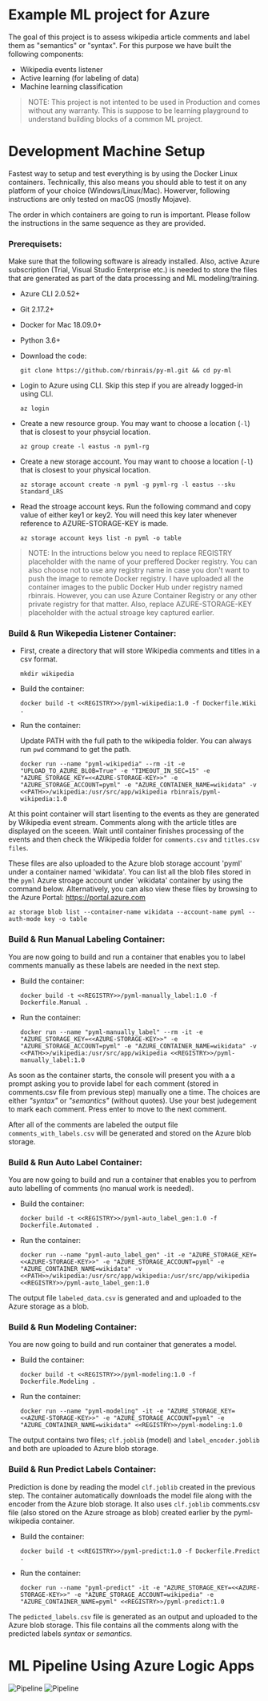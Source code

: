 # Example ML project for Azure

The goal of this project is to assess wikipedia article comments and label them as "semantics" or "syntax".  For this purpose we have built the following components:

* Wikipedia events listener
* Active learning (for labeling of data)
* Machine learning classification

> NOTE: This project is not intented to be used in Production and comes without any warranty. This is suppose to be learning playground to understand building blocks of a common ML project.

# Development Machine Setup
Fastest way to setup and test everything is by using the Docker Linux containers. Technically, this also means you should able to test it on any platform of your choice (Windows/Linux/Mac). Howerver, following instructions are only tested on macOS (mostly Mojave).

The order in which containers are going to run is important. Please follow the instructions in the same sequence as they are provided.

### Prerequisets:

Make sure that the following software is already installed. Also, active Azure subscription (Trial, Visual Studio Enterprise etc.) is needed to store the 
files that are generated as part of the data processing and ML modeling/training.

* Azure CLI 2.0.52+ 
* Git 2.17.2+
* Docker for Mac 18.09.0+
* Python 3.6+

* Download the code:

  `git clone https://github.com/rbinrais/py-ml.git && cd py-ml`

* Login to Azure using CLI. Skip this step if you are already logged-in using CLI.

  `az login` 

* Create a new resource group. You may want to choose a location (`-l`) that is closest to your phsycial location.

  `az group create -l eastus -n pyml-rg`

* Create a new storage account. You may want to choose a location (`-l`) that is closest to your physical location.

  `az storage account create -n pyml -g pyml-rg -l eastus --sku Standard_LRS`

* Read the stroage account keys. Run the following command and copy value of either key1 or key2. You will need this key later whenever reference to AZURE-STORAGE-KEY is made.

  `az storage account keys list -n pyml -o table`

> NOTE: In the intructions below you need to replace REGISTRY placeholder with the name of your preffered Docker registry. You can also choose not to use any registry name in case you don't want to push the image to remote Docker registry. I have uploaded all the container images to the public Docker Hub under registry named rbinrais. However, you can use Azure Container Registry or any other private registry for that matter. Also, replace AZURE-STORAGE-KEY placeholder with the actual stroage key captured earlier.

###  Build & Run Wikepedia Listener Container: 

* First, create a directory that will store Wikipedia comments and titles in a csv format. 

  `mkdir wikipedia `

* Build the container:

  `docker build -t <<REGISTRY>>/pyml-wikipedia:1.0 -f Dockerfile.Wiki . `

* Run the container:
  
  Update PATH with the full path to the wikipedia folder. You can always run `pwd` command to get the path.

  `docker run --name "pyml-wikipedia" --rm -it -e "UPLOAD_TO_AZURE_BLOB=True" -e "TIMEOUT_IN_SEC=15" -e "AZURE_STORAGE_KEY=<<AZURE-STORAGE-KEY>>" -e "AZURE_STORAGE_ACCOUNT=pyml" -e "AZURE_CONTAINER_NAME=wikidata" -v <<PATH>>/wikipedia:/usr/src/app/wikipedia rbinrais/pyml-wikipedia:1.0`

At this point container will start lisenting to the events as they are generated by Wikipedia event stream. Comments along with the article titles are displayed on the sceeen. Wait until container finishes processing of the events and then check the Wikipedia folder for `comments.csv` and `titles.csv files`.

These files are also uploaded to the Azure blob storage account 'pyml' under a container named 'wikidata'. You can list all the blob files stored in the `pyml` Azure stroage account under `wikidata' container by using the command below. Alternatively, you can also view these files by browsing to the Azure Portal: https://portal.azure.com

  `az storage blob list --container-name wikidata --account-name pyml --auth-mode key -o table`


### Build & Run Manual Labeling Container: 

You are now going to build and run a container that enables you to label comments manually as these labels are needed in the next step. 

* Build the container:

  `docker build -t <<REGISTRY>>/pyml-manually_label:1.0 -f Dockerfile.Manual .`

* Run the container:

  `docker run --name "pyml-manually_label" --rm -it -e "AZURE_STORAGE_KEY=<<AZURE-STORAGE-KEY>>" -e "AZURE_STORAGE_ACCOUNT=pyml" -e "AZURE_CONTAINER_NAME=wikidata" -v <<PATH>>/wikipedia:/usr/src/app/wikipedia <<REGISTRY>>/pyml-manually_label:1.0 `

As soon as the container starts, the console will present you with a a prompt asking you to provide label for each comment (stored in comments.csv file from previous step) manually one a time. The choices are either _"syntax"_ or _"semantics"_ (without quotes). Use your best judegement to mark each comment. Press enter to move to the next comment.

After all of the comments are labeled the output file `comments_with_labels.csv` will be generated and stored on the Azure blob storage.

### Build & Run Auto Label Container: 

You are now going to build and run a container that enables you to perfrom auto labelling of comments (no manual work is needed).

* Build the container:

  `docker build -t <<REGISTRY>>/pyml-auto_label_gen:1.0 -f Dockerfile.Automated .`

* Run the container:

  `docker run --name "pyml-auto_label_gen" -it -e "AZURE_STORAGE_KEY=<<AZURE-STORAGE-KEY>>" -e "AZURE_STORAGE_ACCOUNT=pyml" -e "AZURE_CONTAINER_NAME=wikidata" -v <<PATH>>/wikipedia:/usr/src/app/wikipedia:/usr/src/app/wikipedia <<REGISTRY>>/pyml-auto_label_gen:1.0`

The output file `labeled_data.csv` is generated and and uploaded to the Azure storage as a blob.

### Build & Run Modeling Container: 

You are now going to build and run container that generates a model.

* Build the container:

  `docker build -t <<REGISTRY>>/pyml-modeling:1.0 -f Dockerfile.Modeling .`

* Run the container:

  `docker run --name "pyml-modeling" -it -e "AZURE_STORAGE_KEY=<<AZURE-STORAGE-KEY>>" -e "AZURE_STORAGE_ACCOUNT=pyml" -e "AZURE_CONTAINER_NAME=wikidata" <<REGISTRY>>/pyml-modeling:1.0`

The output contains two files; `clf.joblib` (model) and `label_encoder.joblib` and both are uploaded to Azure blob storage.

### Build & Run Predict Labels Container: 

Prediction is done by reading the model `clf.joblib` created in the previous step. The container automatically downloads the model file along with the encoder from the Azure blob storage. It also uses `clf.joblib` comments.csv file (also stored on the Azure stroage as blob) created earlier by the pyml-wikipedia container.

* Build the container:

  `docker build -t <<REGISTRY>>/pyml-predict:1.0 -f Dockerfile.Predict .`

* Run the container:

  `docker run --name "pyml-predict" -it -e "AZURE_STORAGE_KEY=<<AZURE-STORAGE-KEY>>" -e "AZURE_STORAGE_ACCOUNT=wikipedia" -e "AZURE_CONTAINER_NAME=pyml" <<REGISTRY>>/pyml-predict:1.0`

 The `pedicted_labels.csv` file is generated as an output and uploaded to the Azure blob storage. This file contains all the comments along with the predicted labels _syntax_ or _semantics_.

# ML Pipeline Using Azure Logic Apps

![Pipeline](https://github.com/rbinrais/py-ml/blob/master/images/pipeline-1.png "")
![Pipeline](https://github.com/rbinrais/py-ml/blob/master/images/pipeline-2.png "")
 
 

